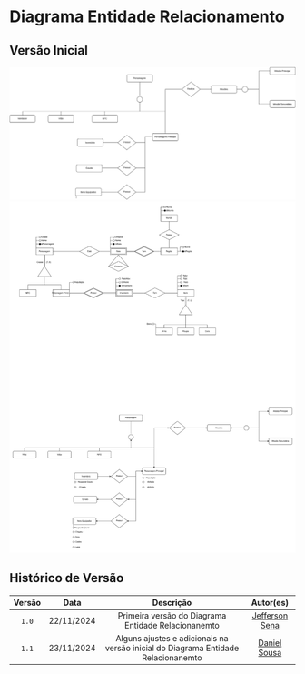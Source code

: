 # Diagrama Entidade Relacionamento

## Versão Inicial 
![Versão Inicial](../assets/versao-inicial.svg)
![Versão Inicial com Ajustes](../assets/v2.drawio.svg)

## Histórico de Versão

| Versão |    Data    |                     Descrição                     |                                                                                                Autor(es)                                                                                                 |
| :----: | :--------: | :-----------------------------------------------: | :------------------------------------------------------------------------------------------------------------------------------------------------------------------------------------------------------: |
| `1.0`  | 22/11/2024 | Primeira versão do Diagrama Entidade Relacionanemto | [Jefferson Sena](https://github.com/JeffersonSenaa) |                                                |
| `1.1`  | 23/11/2024 | Alguns ajustes e adicionais na versão inicial do Diagrama Entidade Relacionanemto | [Daniel Sousa](https://github.com/daniel-de-sousa) |                                                |